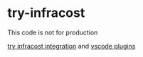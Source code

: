 # try-infracost

This code is not for production

[try infracost integration](https://github.com/piroz/try-infracost/pull/1) and [vscode plugins](https://github.com/infracost/vscode-infracost)
